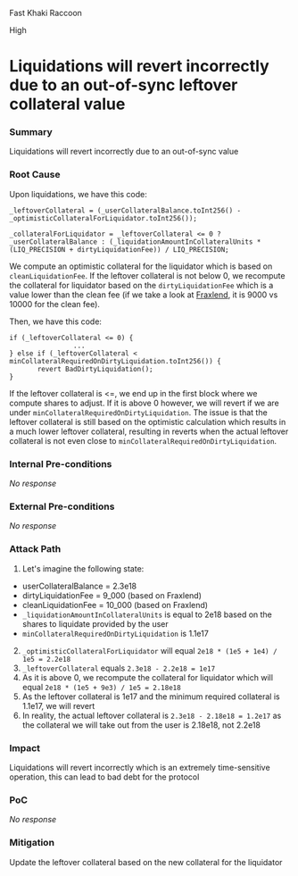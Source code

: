 Fast Khaki Raccoon

High

# Liquidations will revert incorrectly due to an out-of-sync leftover collateral value

### Summary

Liquidations will revert incorrectly due to an out-of-sync value

### Root Cause

Upon liquidations, we have this code:
```solidity
_leftoverCollateral = (_userCollateralBalance.toInt256() - _optimisticCollateralForLiquidator.toInt256());

_collateralForLiquidator = _leftoverCollateral <= 0 ? _userCollateralBalance : (_liquidationAmountInCollateralUnits * (LIQ_PRECISION + dirtyLiquidationFee)) / LIQ_PRECISION;
```
We compute an optimistic collateral for the liquidator which is based on `cleanLiquidationFee`. If the leftover collateral is not below 0, we recompute the collateral for liquidator based on the `dirtyLiquidationFee` which is a value lower than the clean fee (if we take a look at [Fraxlend](https://etherscan.io/address/0x78bb3aec3d855431bd9289fd98da13f9ebb7ef15#code), it is 9000 vs 10000 for the clean fee).

Then, we have this code:
```solidity
if (_leftoverCollateral <= 0) {
                ...
} else if (_leftoverCollateral < minCollateralRequiredOnDirtyLiquidation.toInt256()) {
       revert BadDirtyLiquidation();
}
```
If the leftover collateral is <=, we end up in the first block where we compute shares to adjust. If it is above 0 however, we will revert if we are under `minCollateralRequiredOnDirtyLiquidation`. The issue is that the leftover collateral is still based on the optimistic calculation which results in a much lower leftover collateral, resulting in reverts when the actual leftover collateral is not even close to `minCollateralRequiredOnDirtyLiquidation`.

### Internal Pre-conditions

_No response_

### External Pre-conditions

_No response_

### Attack Path

1. Let's imagine the following state:
- userCollateralBalance = 2.3e18
- dirtyLiquidationFee = 9_000 (based on Fraxlend)
- cleanLiquidationFee = 10_000 (based on Fraxlend)
- `_liquidationAmountInCollateralUnits` is equal to 2e18 based on the shares to liquidate provided by the user
- `minCollateralRequiredOnDirtyLiquidation` is 1.1e17
2. `_optimisticCollateralForLiquidator` will equal `2e18 * (1e5 + 1e4) / 1e5 = 2.2e18`
3. `_leftoverCollateral` equals `2.3e18 - 2.2e18 = 1e17`
4. As it is above 0, we recompute the collateral for liquidator which will equal `2e18 * (1e5 + 9e3) / 1e5 = 2.18e18`
5. As the leftover collateral is 1e17 and the minimum required collateral is 1.1e17, we will revert
6. In reality, the actual leftover collateral is `2.3e18 - 2.18e18 = 1.2e17` as the collateral we will take out from the user is 2.18e18, not 2.2e18

### Impact

Liquidations will revert incorrectly which is an extremely time-sensitive operation, this can lead to bad debt for the protocol

### PoC

_No response_

### Mitigation

Update the leftover collateral based on the new collateral for the liquidator